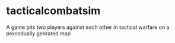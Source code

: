 # tacticalcombatsim
A game pits two players against each other in tactical warfare on a procedually genrated map
